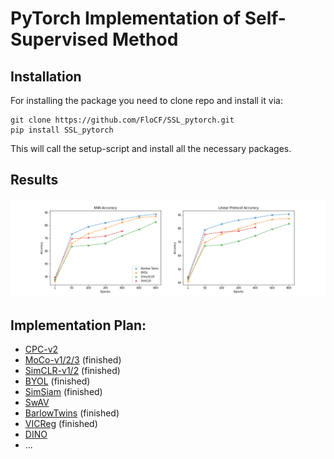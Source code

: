 # PyTorch Implementation of Self-Supervised Method

## Installation

For installing the package you need to clone repo and install it via:
```
git clone https://github.com/FloCF/SSL_pytorch.git
pip install SSL_pytorch
```
This will call the setup-script and install all the necessary packages.

## Results
![Cifar10 Results](https://github.com/FloCF/SSL_pytorch/blob/main/results/Results_CIFAR10.png)

## Implementation Plan:

* [CPC-v2](https://arxiv.org/abs/1905.09272)
* [MoCo-v1/2/3](https://arxiv.org/abs/2003.04297) (finished)
* [SimCLR-v1/2](https://arxiv.org/abs/2006.10029) (finished)
* [BYOL](https://arxiv.org/abs/2006.07733) (finished)
* [SimSiam](https://arxiv.org/abs/2011.10566) (finished)
* [SwAV](https://arxiv.org/abs/2006.09882)
* [BarlowTwins](https://arxiv.org/abs/2103.03230) (finished)
* [VICReg](https://arxiv.org/abs/2105.04906) (finished)
* [DINO](https://arxiv.org/abs/2104.14294)
* ...
